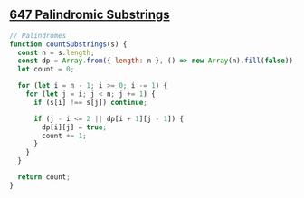 ## [647 Palindromic Substrings](https://leetcode.com/problems/palindromic-substrings/description/)

<!-- notecardId: 1753183631459 -->

```js
// Palindromes
function countSubstrings(s) {
  const n = s.length;
  const dp = Array.from({ length: n }, () => new Array(n).fill(false));
  let count = 0;

  for (let i = n - 1; i >= 0; i -= 1) {
    for (let j = i; j < n; j += 1) {
      if (s[i] !== s[j]) continue;

      if (j - i <= 2 || dp[i + 1][j - 1]) {
        dp[i][j] = true;
        count += 1;
      }
    }
  }

  return count;
}
```
